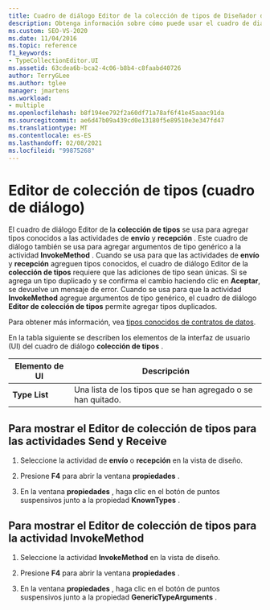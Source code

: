 ```yaml
---
title: Cuadro de diálogo Editor de la colección de tipos de Diseñador de flujo de trabajo
description: Obtenga información sobre cómo puede usar el cuadro de diálogo Editor de colección de tipos para agregar tipos conocidos a las actividades de envío y recepción.
ms.custom: SEO-VS-2020
ms.date: 11/04/2016
ms.topic: reference
f1_keywords:
- TypeCollectionEditor.UI
ms.assetid: 63cdea6b-bca2-4c06-b8b4-c8faabd40726
author: TerryGLee
ms.author: tglee
manager: jmartens
ms.workload:
- multiple
ms.openlocfilehash: b8f194ee792f2a60df71a78af6f41e45aaac91da
ms.sourcegitcommit: ae6d47b09a439cd0e13180f5e89510e3e347fd47
ms.translationtype: MT
ms.contentlocale: es-ES
ms.lasthandoff: 02/08/2021
ms.locfileid: "99875268"
---
```

# <a name="type-collection-editor-dialog-box"></a>Editor de colección de tipos (cuadro de diálogo)

El cuadro de diálogo Editor de la **colección de tipos** se usa para agregar tipos conocidos a las actividades de **envío** y **recepción** . Este cuadro de diálogo también se usa para agregar argumentos de tipo genérico a la actividad **InvokeMethod** . Cuando se usa para que las actividades de **envío** y **recepción** agreguen tipos conocidos, el cuadro de diálogo Editor de la **colección de tipos** requiere que las adiciones de tipo sean únicas. Si se agrega un tipo duplicado y se confirma el cambio haciendo clic en **Aceptar**, se devuelve un mensaje de error. Cuando se usa para que la actividad **InvokeMethod** agregue argumentos de tipo genérico, el cuadro de diálogo **Editor de colección de tipos** permite agregar tipos duplicados.

Para obtener más información, vea [tipos conocidos de contratos de datos](/dotnet/framework/wcf/feature-details/data-contract-known-types).

En la tabla siguiente se describen los elementos de la interfaz de usuario (UI) del cuadro de diálogo **colección de tipos** .

|Elemento de UI|Descripción|
|-|-----------------|
|**Type List**|Una lista de los tipos que se han agregado o se han quitado.|

## <a name="to-bring-up-the-type-collection-editor-for-the-send-and-receive-activities"></a>Para mostrar el Editor de colección de tipos para las actividades Send y Receive

1. Seleccione la actividad de **envío** o **recepción** en la vista de diseño.

2. Presione **F4** para abrir la ventana **propiedades** .

3. En la ventana **propiedades** , haga clic en el botón de puntos suspensivos junto a la propiedad **KnownTypes** .

## <a name="to-bring-up-the-type-collection-editor-for-the-invokemethod-activity"></a>Para mostrar el Editor de colección de tipos para la actividad InvokeMethod

1. Seleccione la actividad **InvokeMethod** en la vista de diseño.

2. Presione **F4** para abrir la ventana **propiedades** .

3. En la ventana **propiedades** , haga clic en el botón de puntos suspensivos junto a la propiedad **GenericTypeArguments** .
